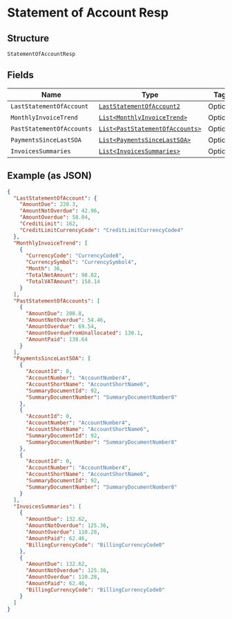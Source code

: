 
# Statement of Account Resp

## Structure

`StatementOfAccountResp`

## Fields

| Name | Type | Tags | Description |
|  --- | --- | --- | --- |
| `LastStatementOfAccount` | [`LastStatementOfAccount2`](../../doc/models/last-statement-of-account-2.md) | Optional | - |
| `MonthlyInvoiceTrend` | [`List<MonthlyInvoiceTrend>`](../../doc/models/monthly-invoice-trend.md) | Optional | - |
| `PastStatementOfAccounts` | [`List<PastStatementOfAccounts>`](../../doc/models/past-statement-of-accounts.md) | Optional | - |
| `PaymentsSinceLastSOA` | [`List<PaymentsSinceLastSOA>`](../../doc/models/payments-since-last-soa.md) | Optional | - |
| `InvoicesSummaries` | [`List<InvoicesSummaries>`](../../doc/models/invoices-summaries.md) | Optional | - |

## Example (as JSON)

```json
{
  "LastStatementOfAccount": {
    "AmountDue": 220.3,
    "AmountNotOverdue": 42.96,
    "AmountOverdue": 58.04,
    "CreditLimit": 162,
    "CreditLimitCurrencyCode": "CreditLimitCurrencyCode4"
  },
  "MonthlyInvoiceTrend": [
    {
      "CurrencyCode": "CurrencyCode8",
      "CurrencySymbol": "CurrencySymbol4",
      "Month": 36,
      "TotalNetAmount": 98.02,
      "TotalVATAmount": 158.14
    }
  ],
  "PastStatementOfAccounts": [
    {
      "AmountDue": 208.8,
      "AmountNotOverdue": 54.46,
      "AmountOverdue": 69.54,
      "AmountOverdueFromUnallocated": 130.1,
      "AmountPaid": 138.64
    }
  ],
  "PaymentsSinceLastSOA": [
    {
      "AccountId": 0,
      "AccountNumber": "AccountNumber4",
      "AccountShortName": "AccountShortName6",
      "SummaryDocumentId": 92,
      "SummaryDocumentNumber": "SummaryDocumentNumber8"
    },
    {
      "AccountId": 0,
      "AccountNumber": "AccountNumber4",
      "AccountShortName": "AccountShortName6",
      "SummaryDocumentId": 92,
      "SummaryDocumentNumber": "SummaryDocumentNumber8"
    },
    {
      "AccountId": 0,
      "AccountNumber": "AccountNumber4",
      "AccountShortName": "AccountShortName6",
      "SummaryDocumentId": 92,
      "SummaryDocumentNumber": "SummaryDocumentNumber8"
    }
  ],
  "InvoicesSummaries": [
    {
      "AmountDue": 132.62,
      "AmountNotOverdue": 125.36,
      "AmountOverdue": 110.28,
      "AmountPaid": 62.46,
      "BillingCurrencyCode": "BillingCurrencyCode0"
    },
    {
      "AmountDue": 132.62,
      "AmountNotOverdue": 125.36,
      "AmountOverdue": 110.28,
      "AmountPaid": 62.46,
      "BillingCurrencyCode": "BillingCurrencyCode0"
    }
  ]
}
```

